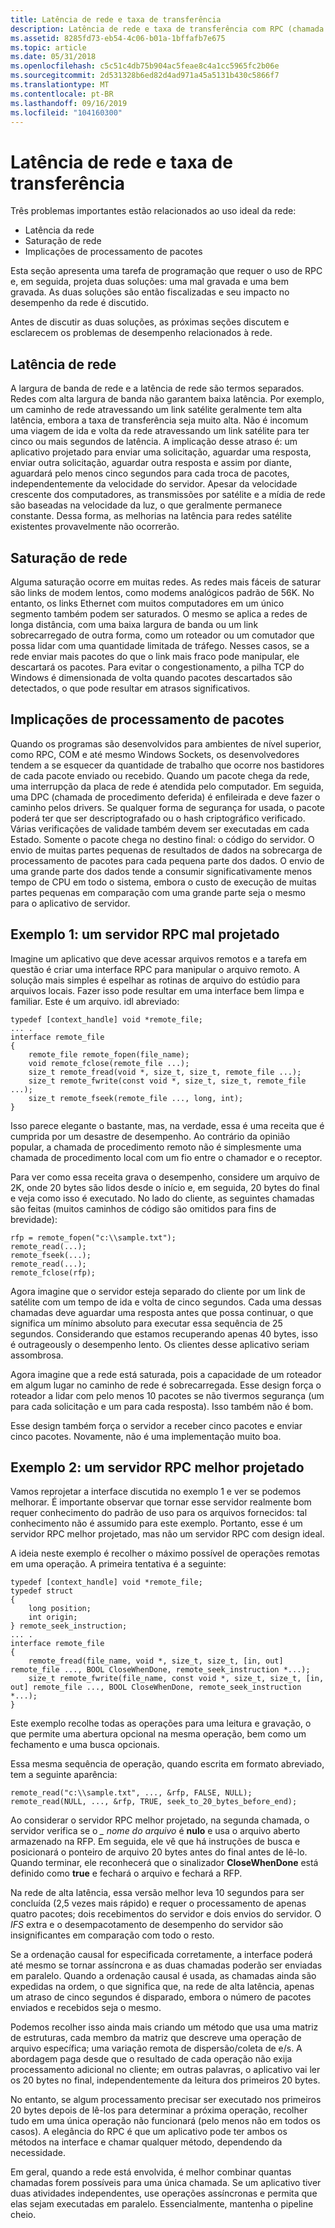 ```yaml
---
title: Latência de rede e taxa de transferência
description: Latência de rede e taxa de transferência com RPC (chamada de procedimento remoto).
ms.assetid: 8285fd73-eb54-4c06-b01a-1bffafb7e675
ms.topic: article
ms.date: 05/31/2018
ms.openlocfilehash: c5c51c4db75b904ac5feae8c4a1cc5965fc2b06e
ms.sourcegitcommit: 2d531328b6ed82d4ad971a45a5131b430c5866f7
ms.translationtype: MT
ms.contentlocale: pt-BR
ms.lasthandoff: 09/16/2019
ms.locfileid: "104160300"
---
```

# <a name="network-latency-and-throughput"></a>Latência de rede e taxa de transferência

Três problemas importantes estão relacionados ao uso ideal da rede:

-   Latência da rede
-   Saturação de rede
-   Implicações de processamento de pacotes

Esta seção apresenta uma tarefa de programação que requer o uso de RPC e, em seguida, projeta duas soluções: uma mal gravada e uma bem gravada. As duas soluções são então fiscalizadas e seu impacto no desempenho da rede é discutido.

Antes de discutir as duas soluções, as próximas seções discutem e esclarecem os problemas de desempenho relacionados à rede.

## <a name="network-latency"></a>Latência de rede

A largura de banda de rede e a latência de rede são termos separados. Redes com alta largura de banda não garantem baixa latência. Por exemplo, um caminho de rede atravessando um link satélite geralmente tem alta latência, embora a taxa de transferência seja muito alta. Não é incomum uma viagem de ida e volta da rede atravessando um link satélite para ter cinco ou mais segundos de latência. A implicação desse atraso é: um aplicativo projetado para enviar uma solicitação, aguardar uma resposta, enviar outra solicitação, aguardar outra resposta e assim por diante, aguardará pelo menos cinco segundos para cada troca de pacotes, independentemente da velocidade do servidor. Apesar da velocidade crescente dos computadores, as transmissões por satélite e a mídia de rede são baseadas na velocidade da luz, o que geralmente permanece constante. Dessa forma, as melhorias na latência para redes satélite existentes provavelmente não ocorrerão.

## <a name="network-saturation"></a>Saturação de rede

Alguma saturação ocorre em muitas redes. As redes mais fáceis de saturar são links de modem lentos, como modems analógicos padrão de 56K. No entanto, os links Ethernet com muitos computadores em um único segmento também podem ser saturados. O mesmo se aplica a redes de longa distância, com uma baixa largura de banda ou um link sobrecarregado de outra forma, como um roteador ou um comutador que possa lidar com uma quantidade limitada de tráfego. Nesses casos, se a rede enviar mais pacotes do que o link mais fraco pode manipular, ele descartará os pacotes. Para evitar o congestionamento, a pilha TCP do Windows é dimensionada de volta quando pacotes descartados são detectados, o que pode resultar em atrasos significativos.

## <a name="packet-processing-implications"></a>Implicações de processamento de pacotes

Quando os programas são desenvolvidos para ambientes de nível superior, como RPC, COM e até mesmo Windows Sockets, os desenvolvedores tendem a se esquecer da quantidade de trabalho que ocorre nos bastidores de cada pacote enviado ou recebido. Quando um pacote chega da rede, uma interrupção da placa de rede é atendida pelo computador. Em seguida, uma DPC (chamada de procedimento deferida) é enfileirada e deve fazer o caminho pelos drivers. Se qualquer forma de segurança for usada, o pacote poderá ter que ser descriptografado ou o hash criptográfico verificado. Várias verificações de validade também devem ser executadas em cada Estado. Somente o pacote chega no destino final: o código do servidor. O envio de muitas partes pequenas de resultados de dados na sobrecarga de processamento de pacotes para cada pequena parte dos dados. O envio de uma grande parte dos dados tende a consumir significativamente menos tempo de CPU em todo o sistema, embora o custo de execução de muitas partes pequenas em comparação com uma grande parte seja o mesmo para o aplicativo de servidor.

## <a name="example-1-a-poorly-designed-rpc-server"></a>Exemplo 1: um servidor RPC mal projetado

Imagine um aplicativo que deve acessar arquivos remotos e a tarefa em questão é criar uma interface RPC para manipular o arquivo remoto. A solução mais simples é espelhar as rotinas de arquivo do estúdio para arquivos locais. Fazer isso pode resultar em uma interface bem limpa e familiar. Este é um arquivo. idl abreviado:

``` syntax
typedef [context_handle] void *remote_file;
... .
interface remote_file
{
    remote_file remote_fopen(file_name);
    void remote_fclose(remote_file ...);
    size_t remote_fread(void *, size_t, size_t, remote_file ...);
    size_t remote_fwrite(const void *, size_t, size_t, remote_file ...);
    size_t remote_fseek(remote_file ..., long, int);
}
```

Isso parece elegante o bastante, mas, na verdade, essa é uma receita que é cumprida por um desastre de desempenho. Ao contrário da opinião popular, a chamada de procedimento remoto não é simplesmente uma chamada de procedimento local com um fio entre o chamador e o receptor.

Para ver como essa receita grava o desempenho, considere um arquivo de 2K, onde 20 bytes são lidos desde o início e, em seguida, 20 bytes do final e veja como isso é executado. No lado do cliente, as seguintes chamadas são feitas (muitos caminhos de código são omitidos para fins de brevidade):

``` syntax
rfp = remote_fopen("c:\\sample.txt");
remote_read(...);
remote_fseek(...);
remote_read(...);
remote_fclose(rfp);
```

Agora imagine que o servidor esteja separado do cliente por um link de satélite com um tempo de ida e volta de cinco segundos. Cada uma dessas chamadas deve aguardar uma resposta antes que possa continuar, o que significa um mínimo absoluto para executar essa sequência de 25 segundos. Considerando que estamos recuperando apenas 40 bytes, isso é outrageously o desempenho lento. Os clientes desse aplicativo seriam assombrosa.

Agora imagine que a rede está saturada, pois a capacidade de um roteador em algum lugar no caminho de rede é sobrecarregada. Esse design força o roteador a lidar com pelo menos 10 pacotes se não tivermos segurança (um para cada solicitação e um para cada resposta). Isso também não é bom.

Esse design também força o servidor a receber cinco pacotes e enviar cinco pacotes. Novamente, não é uma implementação muito boa.

## <a name="example-2-a-better-designed-rpc-server"></a>Exemplo 2: um servidor RPC melhor projetado

Vamos reprojetar a interface discutida no exemplo 1 e ver se podemos melhorar. É importante observar que tornar esse servidor realmente bom requer conhecimento do padrão de uso para os arquivos fornecidos: tal conhecimento não é assumido para este exemplo. Portanto, esse é um servidor RPC melhor projetado, mas não um servidor RPC com design ideal.

A ideia neste exemplo é recolher o máximo possível de operações remotas em uma operação. A primeira tentativa é a seguinte:

``` syntax
typedef [context_handle] void *remote_file;
typedef struct
{
    long position;
    int origin;
} remote_seek_instruction;
... .
interface remote_file
{
    remote_fread(file_name, void *, size_t, size_t, [in, out] remote_file ..., BOOL CloseWhenDone, remote_seek_instruction *...);
    size_t remote_fwrite(file_name, const void *, size_t, size_t, [in, out] remote_file ..., BOOL CloseWhenDone, remote_seek_instruction *...);
}
```

Este exemplo recolhe todas as operações para uma leitura e gravação, o que permite uma abertura opcional na mesma operação, bem como um fechamento e uma busca opcionais.

Essa mesma sequência de operação, quando escrita em formato abreviado, tem a seguinte aparência:

``` syntax
remote_read("c:\\sample.txt", ..., &rfp, FALSE, NULL);
remote_read(NULL, ..., &rfp, TRUE, seek_to_20_bytes_before_end);
```

Ao considerar o servidor RPC melhor projetado, na segunda chamada, o servidor verifica se o *\_ nome do arquivo* é **nulo** e usa o arquivo aberto armazenado na RFP. Em seguida, ele vê que há instruções de busca e posicionará o ponteiro de arquivo 20 bytes antes do final antes de lê-lo. Quando terminar, ele reconhecerá que o sinalizador **CloseWhenDone** está definido como **true** e fechará o arquivo e fechará a RFP.

Na rede de alta latência, essa versão melhor leva 10 segundos para ser concluída (2,5 vezes mais rápido) e requer o processamento de apenas quatro pacotes; dois recebimentos do servidor e dois envios do servidor. O *IFS* extra e o desempacotamento de desempenho do servidor são insignificantes em comparação com todo o resto.

Se a ordenação causal for especificada corretamente, a interface poderá até mesmo se tornar assíncrona e as duas chamadas poderão ser enviadas em paralelo. Quando a ordenação causal é usada, as chamadas ainda são expedidas na ordem, o que significa que, na rede de alta latência, apenas um atraso de cinco segundos é disparado, embora o número de pacotes enviados e recebidos seja o mesmo.

Podemos recolher isso ainda mais criando um método que usa uma matriz de estruturas, cada membro da matriz que descreve uma operação de arquivo específica; uma variação remota de dispersão/coleta de e/s. A abordagem paga desde que o resultado de cada operação não exija processamento adicional no cliente; em outras palavras, o aplicativo vai ler os 20 bytes no final, independentemente da leitura dos primeiros 20 bytes.

No entanto, se algum processamento precisar ser executado nos primeiros 20 bytes depois de lê-los para determinar a próxima operação, recolher tudo em uma única operação não funcionará (pelo menos não em todos os casos). A elegância do RPC é que um aplicativo pode ter ambos os métodos na interface e chamar qualquer método, dependendo da necessidade.

Em geral, quando a rede está envolvida, é melhor combinar quantas chamadas forem possíveis para uma única chamada. Se um aplicativo tiver duas atividades independentes, use operações assíncronas e permita que elas sejam executadas em paralelo. Essencialmente, mantenha o pipeline cheio.

 

 




